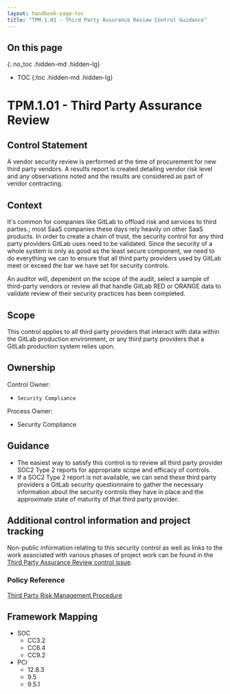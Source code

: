 ```yaml
---
layout: handbook-page-toc
title: "TPM.1.01 - Third Party Assurance Review Control Guidance"
---
```


## On this page
{:.no_toc .hidden-md .hidden-lg}

- TOC
{:toc .hidden-md .hidden-lg}

# TPM.1.01 - Third Party Assurance Review

## Control Statement

A vendor security review is performed at the time of procurement for new third party vendors. A results report is created detailing vendor risk level and any observations noted and the results are considered as part of vendor contracting.

## Context

It's common for companies like GitLab to offload risk and services to third parties.; most SaaS companies these days rely heavily on other SaaS products. In order to create a chain of trust, the security control for any third party providers GitLab uses need to be validated. Since the security of a whole system is only as good as the least secure component, we need to do everything we can to ensure that all third party providers used by GitLab meet or exceed the bar we have set for security controls.

An auditor will, dependent on the scope of the audit, select a sample of third-party vendors or review all that handle GitLab RED or ORANGE data to validate review of their security practices has been completed.

## Scope

This control applies to all third party providers that interact with data within the GitLab production environment, or any third party providers that a GitLab production system relies upon.

## Ownership

Control Owner:

* `Security Compliance`

Process Owner:

* Security Compliance

##  Guidance

* The easiest way to satisfy this control is to review all third party provider SOC2 Type 2 reports for appropriate scope and efficacy of controls.
* If a SOC2 Type 2 report is not available, we can send these third party providers a GitLab security questionnaire to gather the necessary information about the security controls they have in place and the approximate state of maturity of that third party provider.

## Additional control information and project tracking

Non-public information relating to this security control as well as links to the work associated with various phases of project work can be found in the [Third Party Assurance Review control issue](https://gitlab.com/gitlab-com/gl-security/security-assurance/sec-compliance/compliance/issues/922).

### Policy Reference

[Third Party Risk Management Procedure](/handbook/engineering/security/security-assurance/security-risk/third-party-risk-management.html)

## Framework Mapping


* SOC
  * CC3.2
  * CC6.4
  * CC9.2
* PCI
  * 12.8.3
  * 9.5
  * 9.5.1
